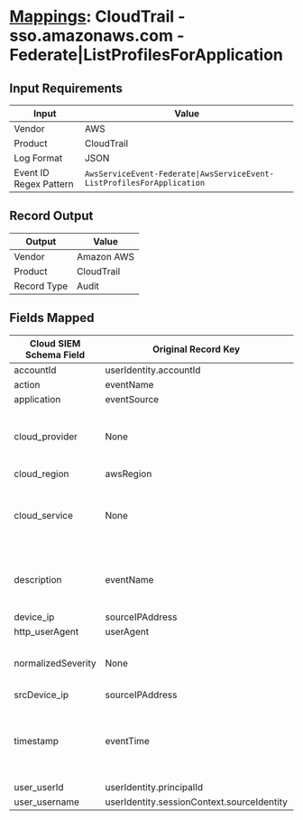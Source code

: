 # [Mappings](README.md): CloudTrail - sso.amazonaws.com - Federate|ListProfilesForApplication

## Input Requirements

|Input|Value|
|-----|-----|
|Vendor|AWS|
|Product|CloudTrail|
|Log Format|JSON|
|Event ID Regex Pattern|`AwsServiceEvent-Federate\|AwsServiceEvent-ListProfilesForApplication`|

## Record Output

|Output|Value|
|------|-----|
|Vendor|Amazon AWS|
|Product|CloudTrail|
|Record Type|Audit|

## Fields Mapped

|Cloud SIEM Schema Field|Original Record Key|Notes|
|-----------------------|-------------------|-----|
|accountId|userIdentity.accountId||
|action|eventName||
|application|eventSource||
|cloud_provider|None|The static text `AWS` is populated in this schema field.|
|cloud_region|awsRegion||
|cloud_service|None|The static text `IAM Identity Center` is populated in this schema field.|
|description|eventName|This is a lookup field. More info to come in the catalog later...|
|device_ip|sourceIPAddress||
|http_userAgent|userAgent||
|normalizedSeverity|None|The static text `1` is populated in this schema field.|
|srcDevice_ip|sourceIPAddress||
|timestamp|eventTime|We expect the orginal record value of `eventTime` is in the format `yyyy-MM-dd'T'HH:mm:ssZ`|
|user_userId|userIdentity.principalId||
|user_username|userIdentity.sessionContext.sourceIdentity||

